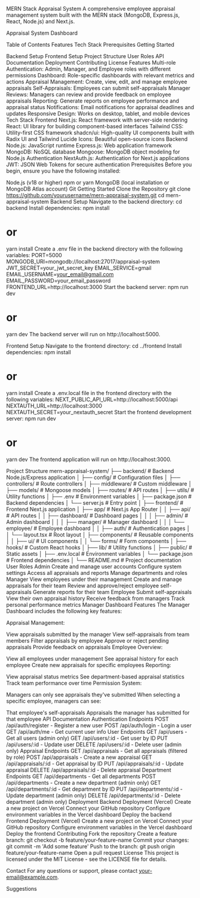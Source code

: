 MERN Stack Appraisal System
A comprehensive employee appraisal management system built with the MERN stack (MongoDB, Express.js, React, Node.js) and Next.js.

Appraisal System Dashboard

Table of Contents
Features
Tech Stack
Prerequisites
Getting Started

Backend Setup
Frontend Setup
Project Structure
User Roles
API Documentation
Deployment
Contributing
License
Features
Multi-role Authentication: Admin, Manager, and Employee roles with different permissions
Dashboard: Role-specific dashboards with relevant metrics and actions
Appraisal Management: Create, view, edit, and manage employee appraisals
Self-Appraisals: Employees can submit self-appraisals
Manager Reviews: Managers can review and provide feedback on employee appraisals
Reporting: Generate reports on employee performance and appraisal status
Notifications: Email notifications for appraisal deadlines and updates
Responsive Design: Works on desktop, tablet, and mobile devices
Tech Stack
Frontend
Next.js: React framework with server-side rendering
React: UI library for building component-based interfaces
Tailwind CSS: Utility-first CSS framework
shadcn/ui: High-quality UI components built with Radix UI and Tailwind
Lucide Icons: Beautiful open-source icons
Backend
Node.js: JavaScript runtime
Express.js: Web application framework
MongoDB: NoSQL database
Mongoose: MongoDB object modeling for Node.js
Authentication
NextAuth.js: Authentication for Next.js applications
JWT: JSON Web Tokens for secure authentication
Prerequisites
Before you begin, ensure you have the following installed:

Node.js (v18 or higher)
npm or yarn
MongoDB (local installation or MongoDB Atlas account)
Git
Getting Started
Clone the Repository
git clone https://github.com/yourusername/mern-appraisal-system.git
cd mern-appraisal-system
Backend Setup
Navigate to the backend directory:
cd backend
Install dependencies:
npm install
# or
yarn install
Create a .env file in the backend directory with the following variables:
PORT=5000
MONGODB_URI=mongodb://localhost:27017/appraisal-system
JWT_SECRET=your_jwt_secret_key
EMAIL_SERVICE=gmail
EMAIL_USERNAME=your_email@gmail.com
EMAIL_PASSWORD=your_email_password
FRONTEND_URL=http://localhost:3000
Start the backend server:
npm run dev
# or
yarn dev
The backend server will run on http://localhost:5000.

Frontend Setup
Navigate to the frontend directory:
cd ../frontend
Install dependencies:
npm install
# or
yarn install
Create a .env.local file in the frontend directory with the following variables:
NEXT_PUBLIC_API_URL=http://localhost:5000/api
NEXTAUTH_URL=http://localhost:3000
NEXTAUTH_SECRET=your_nextauth_secret
Start the frontend development server:
npm run dev
# or
yarn dev
The frontend application will run on http://localhost:3000.

Project Structure
mern-appraisal-system/
├── backend/                 # Backend Node.js/Express application
│   ├── config/              # Configuration files
│   ├── controllers/         # Route controllers
│   ├── middleware/          # Custom middleware
│   ├── models/              # Mongoose models
│   ├── routes/              # API routes
│   ├── utils/               # Utility functions
│   ├── .env                 # Environment variables
│   ├── package.json         # Backend dependencies
│   └── server.js            # Entry point
│
├── frontend/                # Frontend Next.js application
│   ├── app/                 # Next.js App Router
│   │   ├── api/             # API routes
│   │   ├── dashboard/       # Dashboard pages
│   │   │   ├── admin/       # Admin dashboard
│   │   │   ├── manager/     # Manager dashboard
│   │   │   └── employee/    # Employee dashboard
│   │   ├── auth/            # Authentication pages
│   │   └── layout.tsx       # Root layout
│   ├── components/          # Reusable components
│   │   ├── ui/              # UI components
│   │   └── forms/           # Form components
│   ├── hooks/               # Custom React hooks
│   ├── lib/                 # Utility functions
│   ├── public/              # Static assets
│   ├── .env.local           # Environment variables
│   └── package.json         # Frontend dependencies
│
└── README.md                # Project documentation
User Roles
Admin
Create and manage user accounts
Configure system settings
Access all appraisals and reports
Manage departments and roles
Manager
View employees under their management
Create and manage appraisals for their team
Review and approve/reject employee self-appraisals
Generate reports for their team
Employee
Submit self-appraisals
View their own appraisal history
Receive feedback from managers
Track personal performance metrics
Manager Dashboard Features
The Manager Dashboard includes the following key features:

Appraisal Management:

View appraisals submitted by the manager
View self-appraisals from team members
Filter appraisals by employee
Approve or reject pending appraisals
Provide feedback on appraisals
Employee Overview:

View all employees under management
See appraisal history for each employee
Create new appraisals for specific employees
Reporting:

View appraisal status metrics
See department-based appraisal statistics
Track team performance over time
Permission System:

Managers can only see appraisals they've submitted
When selecting a specific employee, managers can see:

That employee's self-appraisals
Appraisals the manager has submitted for that employee
API Documentation
Authentication Endpoints
POST /api/auth/register - Register a new user
POST /api/auth/login - Login a user
GET /api/auth/me - Get current user info
User Endpoints
GET /api/users - Get all users (admin only)
GET /api/users/:id - Get user by ID
PUT /api/users/:id - Update user
DELETE /api/users/:id - Delete user (admin only)
Appraisal Endpoints
GET /api/appraisals - Get all appraisals (filtered by role)
POST /api/appraisals - Create a new appraisal
GET /api/appraisals/:id - Get appraisal by ID
PUT /api/appraisals/:id - Update appraisal
DELETE /api/appraisals/:id - Delete appraisal
Department Endpoints
GET /api/departments - Get all departments
POST /api/departments - Create a new department (admin only)
GET /api/departments/:id - Get department by ID
PUT /api/departments/:id - Update department (admin only)
DELETE /api/departments/:id - Delete department (admin only)
Deployment
Backend Deployment (Vercel)
Create a new project on Vercel
Connect your GitHub repository
Configure environment variables in the Vercel dashboard
Deploy the backend
Frontend Deployment (Vercel)
Create a new project on Vercel
Connect your GitHub repository
Configure environment variables in the Vercel dashboard
Deploy the frontend
Contributing
Fork the repository
Create a feature branch: git checkout -b feature/your-feature-name
Commit your changes: git commit -m 'Add some feature'
Push to the branch: git push origin feature/your-feature-name
Open a pull request
License
This project is licensed under the MIT License - see the LICENSE file for details.

Contact
For any questions or support, please contact your-email@example.com.

Suggestions
